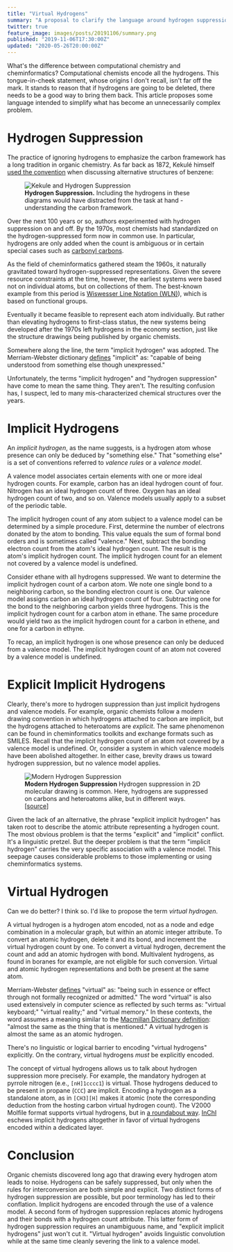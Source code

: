 ```yaml
---
title: "Virtual Hydrogens"
summary: "A proposal to clarify the language around hydrogen suppression."
twitter: true
feature_image: images/posts/20191106/summary.png
published: "2019-11-06T17:30:00Z"
updated: "2020-05-26T20:00:00Z"
---
```


What's the difference between computational chemistry and cheminformatics? Computational chemists encode all the hydrogens. This tongue-in-cheek statement, whose origins I don't recall, isn't far off the mark. It stands to reason that if hydrogens are going to be deleted, there needs to be a good way to bring them back. This article proposes some language intended to simplify what has become an unnecessarily complex problem.

# Hydrogen Suppression

The practice of ignoring hydrogens to emphasize the carbon framework has a long tradition in organic chemistry. As far back as 1872, Kekulé himself [used the convention](https://doi.org/10.1002/jlac.18721620110) when discussing alternative structures of benzene:

<figure>
  <img alt="Kekule and Hydrogen Suppression" src="/images/posts/20191106/kekule.png">
  <figcaption>
    <strong>Hydrogen Suppression.</strong> Including the hydrogens in these diagrams would have distracted from the task at hand - understanding the carbon framework.
  </figcaption>
</figure>

Over the next 100 years or so, authors experimented with hydrogen suppression on and off. By the 1970s, most chemists had standardized on the hydrogen-suppressed form now in common use. In particular, hydrogens are only added when the count is ambiguous or in certain special cases such as [carbonyl carbons](https://syntheticremarks.com/hiding-implicit-hydrogens-is-just-stupid/).

As the field of cheminformatics gathered steam the 1960s, it naturally gravitated toward hydrogen-suppressed representations. Given the severe resource constraints at the time, however, the earliest systems were based not on individual atoms, but on collections of them. The best-known example from this period is [Wiswesser Line Notation (WLN)](/articles/2007/07/20/everything-old-is-new-again-wiswesser-line-notation-wln/)), which is based on functional groups.

Eventually it became feasible to represent each atom individually. But rather than elevating hydrogens to first-class status, the new systems being developed after the 1970s left hydrogens in the economy section, just like the structure drawings being published by organic chemists.

Somewhere along the line, the term "implicit hydrogen" was adopted. The Merriam-Webster dictionary [defines](https://www.merriam-webster.com/dictionary/implicit) "implicit" as: "capable of being understood from something else though unexpressed."

Unfortunately, the terms "implicit hydrogen" and "hydrogen suppression" have come to mean the same thing. They aren't. The resulting confusion has, I suspect, led to many mis-characterized chemical structures over the years.

# Implicit Hydrogens

An *implicit hydrogen*, as the name suggests, is a hydrogen atom whose presence can only be deduced by "something else." That "something else" is a set of conventions referred to *valence rules* or a *valence model*.

A valence model associates certain elements with one or more ideal hydrogen counts. For example, carbon has an ideal hydrogen count of four. Nitrogen has an ideal hydrogen count of three. Oxygen has an ideal hydrogen count of two, and so on. Valence models usually apply to a subset of the periodic table.

The implicit hydrogen count of any atom subject to a valence model can be determined by a simple procedure. First, determine the number of electrons donated by the atom to bonding. This value equals the sum of formal bond orders and is sometimes called "valence." Next, subtract the bonding electron count from the atom's ideal hydrogen count. The result is the atom's implicit hydrogen count. The implicit hydrogen count for an element not covered by a valence model is undefined.

Consider ethane with all hydrogens suppressed. We want to determine the implicit hydrogen count of a carbon atom. We note one single bond to a neighboring carbon, so the bonding electron count is one. Our valence model assigns carbon an ideal hydrogen count of four. Subtracting one for the bond to the neighboring carbon yields three hydrogens. This is the implicit hydrogen count for a carbon atom in ethane. The same procedure would yield two as the implicit hydrogen count for a carbon in ethene, and one for a carbon in ethyne.

To recap, an implicit hydrogen is one whose presence can only be deduced from a valence model. The implicit hydrogen count of an atom not covered by a valence model is undefined.

# Explicit Implicit Hydrogens

Clearly, there's more to hydrogen suppression than just implicit hydrogens and valence models. For example, organic chemists follow a modern drawing convention in which hydrogens attached to carbon are implicit, but the hydrogens attached to heteroatoms are *explicit*. The same phenomenon can be found in cheminformatics toolkits and exchange formats such as SMILES. Recall that the implicit hydrogen count of an atom not covered by a valence model is undefined. Or, consider a system in which valence models have been abolished altogether. In either case, brevity draws us toward hydrogen suppression, but no valence model applies.

<figure>
  <img alt="Modern Hydrogen Suppression" src="/images/posts/20200518/modern-hydrogen-suppression.png">
  <figcaption>
    <strong>Modern Hydrogen Suppression</strong> Hydrogen suppression in 2D molecular drawing is common. Here, hydrogens are suppressed on carbons and heteroatoms alike, but in different ways. [<a href="https://doi.org/10.1021/acs.joc.0c00221">source</a>]
  </figcaption>
</figure>

Given the lack of an alternative, the phrase "explicit implicit hydrogen" has taken root to describe the atomic attribute representing a hydrogen count. The most obvious problem is that the terms "explicit" and "implicit" conflict. It's a linguistic pretzel. But the deeper problem is that the term "implicit hydrogen" carries the very specific association with a valence model. This seepage causes considerable problems to those implementing or using cheminformatics systems.

# Virtual Hydrogen

Can we do better? I think so. I'd like to propose the term *virtual hydrogen*.

A virtual hydrogen is a hydrogen atom encoded, not as a node and edge combination in a molecular graph, but within an atomic integer attribute. To convert an atomic hydrogen, delete it and its bond, and increment the virtual hydrogen count by one. To convert a virtual hydrogen, decrement the count and add an atomic hydrogen with bond. Multivalent hydrogens, as found in boranes for example, are not eligible for such conversion. Virtual and atomic hydrogen representations and both be present at the same atom.

Merriam-Webster [defines](https://www.merriam-webster.com/dictionary/virtual) "virtual" as: "being such in essence or effect through not formally recognized or admitted." The word "virtual" is also used extensively in computer science as reflected by such terms as: "virtual keyboard;" "virtual reality;" and "virtual memory." In these contexts, the word assumes a meaning similar to the [Macmillan Dictionary definition](https://www.macmillandictionary.com/us/dictionary/american/virtual): "almost the same as the thing that is mentioned." A virtual hydrogen is almost the same as an atomic hydrogen.

There's no linguistic or logical barrier to encoding "virtual hydrogens" explicitly. On the contrary, virtual hydrogens *must* be explicitly encoded.

The concept of virtual hydrogens allows us to talk about hydrogen suppression more precisely. For example, the mandatory hydrogen at pyrrole nitrogen (e.e., `[nH]1cccc1`) is virtual. Those hydrogens deduced to be present in propane (`CCC`) are implicit. Encoding a hydrogen as a standalone atom, as in `[CH3][H]` makes it atomic (note the corresponding deduction from the hosting carbon virtual hydrogen count). The V2000 Molfile format supports virtual hydrogens, but in [a roundabout way](/articles/2020/04/13/hydrogen-suppression-in-molfiles/). [InChI](https://www.inchi-trust.org) eschews implicit hydrogens altogether in favor of virtual hydrogens encoded within a dedicated layer.

# Conclusion

Organic chemists discovered long ago that drawing every hydrogen atom leads to noise. Hydrogens can be safely suppressed, but only when the rules for interconversion are both simple and explicit. Two distinct forms of hydrogen suppression are possible, but poor terminology has led to their conflation. Implicit hydrogens are encoded through the use of a valence model. A second form of hydrogen suppression replaces atomic hydrogens and their bonds with a hydrogen count attribute. This latter form of hydrogen suppression requires an unambiguous name, and "explicit implicit hydrogens" just won't cut it. "Virtual hydrogen" avoids linguistic convolution while at the same time cleanly severing the link to a valence model.